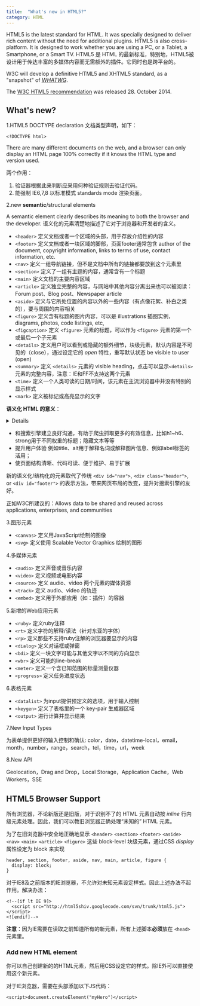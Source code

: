 ```yaml
---
title:  "What's new in HTML5?"
category: HTML
---
```

HTML5 is the latest standard for HTML. It was specially designed to deliver rich content without the need for additional plugins. HTML5 is also cross-platform. It is designed to work whether you are using a PC, or a Tablet, a Smartphone, or a Smart TV. HTML5 是 HTML 的最新标准，特别地，HTML5被设计用于传达丰富的多媒体内容而无需额外的插件。它同时也是跨平台的。

W3C will develop a definitive HTML5 and XHTML5 standard, as a "snapshot" of <dfn><abbr title="Web Hypertext Application Technology Working Group">WHATWG</abbr></dfn>.

The [W3C HTML5 recommendation](http://www.w3.org/TR/html/) was released 28. October 2014.

<!--more-->

## What's new?

1.HTML5 DOCTYPE declaration 文档类型声明，如下：

    <!DOCTYPE html>

There are many different documents on the web, and a browser can only display an HTML page 100% correctly if it knows the HTML type and version used.

两个作用：
1. 验证器根据此来判断应采用何种验证规则去验证代码。
2. 能强制 IE6,7,8 以标准模式 standards mode 渲染页面。

2.new **semantic**/structural elements

A semantic element clearly describes its meaning to both the browser and the developer. 语义化的元素清楚地描述了它对于浏览器和开发者的含义。

+ `<header>` 定义文档或者一个区域的头部，用于存放介绍性的内容
+ `<footer>` 定义文档或者一块区域的脚部，页面footer通常包含 author of the document, copyright information, links to terms of use, contact information, etc.
+ `<nav>` 定义一组导航链接，但不是文档中所有的链接都要放到这个元素里
+ `<section>` 定义了一组有主题的内容，通常含有一个标题
+ `<main>` 定义文档的主要内容区域
+ `<article>` 定义独立完整的内容，与网站中其他内容分离出来也可以被阅读：Forum post、Blog post、Newspaper article
+ `<aside>` 定义与它所处位置的内容以外的一些内容（有点像花絮、补白之类的），要与周围的内容相关
+ `<figure>` 定义含有标题的图片内容，可以是 illustrations 插图实例， diagrams, photos, code listings, etc, 
+ `<figcaption>` 定义 `<figure>` 元素的标题，可以作为 `<figure>` 元素的第一个或最后一个子元素
+ `<details>` 定义用户可以看到或隐藏的额外细节，块级元素，默认内容是不可见的（close），通过设定它的 _open_ 特性，重写默认状态 be visible to user (open)
+ `<summary>` 定义 `<details>` 元素的 visible heading，点击可以显示`<details>` 元素的完整内容，注意：IE和FF不支持这两个元素
+ `<time>` 定义一个人类可读的日期/时间，该元素在主流浏览器中并没有特别的显示样式
+ `<mark>` 定义被标记或高亮显示的文字

**语义化 HTML 的意义**：
<details>语义化的(X)HTML文档有助于提升你的网站对访客的易用性，比如使用PDA、文字浏览器以及残障人士将从中受益。对于搜索引擎或者爬虫软件来说，则有助于它们建立索引，并可能给予一个较高的权值。</details>

+ 和搜索引擎建立良好沟通，有助于爬虫抓取更多的有效信息，比如h1~h6、strong用于不同权重的标题；隐藏文本等等
+ 提升用户体验 例如title、alt用于解释名词或解释图片信息、例如label标签的活用；
+ 使页面结构清晰、代码可读、便于维护、易于扩展

新的语义化/结构化的元素取代了传统 `<div id="nav">`, `<div class="header">`, or `<div id="footer">` 的表示方法，带来网页布局的改变，提升对搜索引擎的友好。

正如W3C所建议的：Allows data to be shared and reused across applications, enterprises, and communities

3.图形元素

+ `<canvas>` 定义用JavaScript绘制的图像
+ `<svg>` 定义使用 Scalable Vector Graphics 绘制的图形

4.多媒体元素

+ `<audio>` 定义声音或音乐内容
+ `<video>` 定义视频或电影内容
+ `<source>` 定义 audio、video 两个元素的媒体资源
+ `<track>` 定义 audio、video 的轨迹
+ `<embed>` 定义用于外部应用（如：插件）的容器

5.新增的Web应用元素

+ `<ruby>` 定义ruby注释
+ `<rt>` 定义字符的解释/读法（针对东亚的字体）
+ `<rp>` 定义那些不支持ruby注解的浏览器要显示的内容
+ `<dialog>` 定义对话框或弹窗
+ `<bdi>` 定义一块文字可能与其他文字以不同的方向显示
+ `<wbr>` 定义可能的line-break
+ `<meter>` 定义一个含已知范围的标量测量仪器
+ `<progress>` 定义任务进度状态

6.表格元素

+ `<datalist>` 为input提供预定义的选项，用于输入控制
+ `<keygen>` 定义了表格里的一个 key-pair 生成器区域
+ `<output>` 进行计算并显示结果

7.New Input Types

为表单提供更好的输入控制和确认: color，date，datetime-local，email，month，number，range，search，tel，time，url，week

8.New API

Geolocation，Drag and Drop，Local Storage，Application Cache，Web Workers，SSE

## HTML5 Browser Support

所有浏览器，不论新版还是旧版，<span class="t-blue">对于识别不了的 HTML 元素自动按 _inline_ 行内级元素处理</span>。因此，我们可以教旧浏览器正确处理“未知的” HTML 元素。

为了在旧浏览器中安全地正确地显示 `<header>` `<section>` `<footer>` `<aside>` `<nav>` `<main>` `<article>` `<figure>` 这些 block-level 块级元素，通过CSS _display_ 属性设定为 block 来实现

    header, section, footer, aside, nav, main, article, figure {
      display: block;
    }

对于IE8及之前版本的IE浏览器，不允许对未知元素设定样式。因此上述办法不起作用。解决办法：

    <!--[if lt IE 9]>
      <script src="http://html5shiv.googlecode.com/svn/trunk/html5.js"></script>
    <![endif]-->

**注意**：因为IE需要在读取之前知道所有的新元素，所有上述脚本**必须**放在 `<head>` 元素里。

### Add new HTML element

你可以自己创建新的的HTML元素，然后用CSS设定它的样式。除IE外可以直接使用这个新元素。

对于IE浏览器，需要在头部添加以下JS代码：

    <script>document.createElement("myHero")</script>
